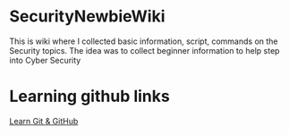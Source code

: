 # SecurityNewbieWiki
This is wiki where I collected basic information, script, commands on the Security topics. The idea was to collect beginner information to help step into Cyber Security

# Learning github links

[Learn Git & GitHub](https://www.codecademy.com/learn/learn-git)
